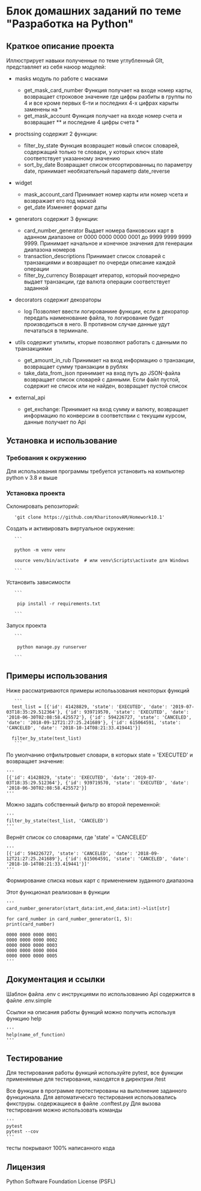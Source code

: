 # Блок домашних заданий по теме "Разработка на Python" 
## Краткое описание проекта

Иллюстрирует навыки полученные по теме углубленный GIt, представляет из себя наюор модулей:
+ masks модуль по работе с масками

	- get_mask_card_number
  Функция получает на входе номер карты, возвращает строковое значение где цифры разбиты в группы по 4 и все кроме первых 6-ти и последних 4-х цифрах карыты заменены на *
  - get_mask_account
  Функция получает на входе номер счета и возвращает ** и последние 4 цифры счета *

+ proctssing
  содержит 2 функции:
  - filter_by_state
  Функция возвращает новый список словарей, содержащий только те словари, у которых ключ state соответствует указанному значению
  - sort_by_date
  Возвращает список отсортированныц по параметру date, принимает необязательный параметр date_reverse


+ widget
  - mask_account_card
    Принимает номер карты или номер чсета и возвражает его под маской
  - get_date
    Изменяет формат даты
  

+ generators содержит 3 функции:
  - card_number_generator Выдает номера банковских карт в аданном диапазоне от 0000 0000 0000 0001 до 9999 9999 9999 9999.
    Принимает начальное и конечное значения для генерации диапазона номеров
  - transaction_descriptions Принимает список словарей с транзакциями и возвращает по очереди описание каждой операции
  - filter_by_currency Возвращет итератор, который поочередно выдает транзакции, где валюта операции соответствует заданной
  

+ decorators содержит декораторы
  - log Позволяет ввести логированиие функции, если в декоратор передать наименование файла, то логирование будет производиться в него. В противном случае данные удут печататься в терминале.


+ utils содержит утилиты, кторые позволяют работать с данными по транзакциями
  - get_amount_in_rub Принимает на вход информацию о транзакции, возвращает сумму транзакции в рублях
  - take_data_from_json принимает на вход путь до JSON-файла возвращает список словарей с данными.
    Если файл пустой, содержит не список или не найден, возвращает пустой список


+ external_api
  - get_exchange:
    Принимает на вход сумму и валюту, возвращает информацию по конверсии в соответствии с текущим курсом, данные получает по Api
## Установка и использование
### Требования к окружению

Для использования программы требуется установить на компьютер python v 3.8 и выше

### Установка проекта

Склонировать репозиторий:

       

       'git clone https://github.com/KharitonovAM/Homework10.1'

     

Создать и активировать виртуальное окружение:

       ```

       python -m venv venv

       source venv/bin/activate  # или venv\Scripts\activate для Windows

       ```
Установить зависимости

       ```

        pip install -r requirements.txt

       ```
Запуск проекта

       ```

        python manage.py runserver

       ```

## Примеры использования


Ниже рассматриваются примеры исполььзования некоторых функций

       ```
      test_list = [{'id': 41428829, 'state': 'EXECUTED', 'date': '2019-07-03T18:35:29.512364'}, {'id': 939719570, 'state': 'EXECUTED', 'date': '2018-06-30T02:08:58.425572'}, {'id': 594226727, 'state': 'CANCELED', 'date': '2018-09-12T21:27:25.241689'}, {'id': 615064591, 'state': 'CANCELED', 'date': '2018-10-14T08:21:33.419441'}]

      filter_by_state(test_list)
       ```

По умолчанию отфильтровыет словари, в которых state = 'EXECUTED' и возвращает значение:

    ''' 
    [{'id': 41428829, 'state': 'EXECUTED', 'date': '2019-07-03T18:35:29.512364'}, {'id': 939719570, 'state': 'EXECUTED', 'date': '2018-06-30T02:08:58.425572'}]
    '''

Можно задать собственный фильтр во второй переменной:

    '''
    filter_by_state(test_list, 'CANCELED')
    '''

Вернёт список со словарями, где 'state' = 'CANCELED'

    '''
    [{'id': 594226727, 'state': 'CANCELED', 'date': '2018-09-12T21:27:25.241689'}, {'id': 615064591, 'state': 'CANCELED', 'date': '2018-10-14T08:21:33.419441'}]'
    '''

Формирование списка новых карт с применением зуданного диапазона

Этот функционал реализован в функции 

    '''
    card_number_generator(start_data:int,end_data:int)->list[str]

    for card_number in card_number_generator(1, 5):
    print(card_number)

    0000 0000 0000 0001 
    0000 0000 0000 0002
    0000 0000 0000 0003
    0000 0000 0000 0004
    0000 0000 0000 0005
    '''
## Документация и ссылки

Шаблон файла .env с инструкциями по использованию Api содержится в файле .env.simple 

Ссылки на описания работы функций можно получить используя функцию help 

    '''
    help(name_of_function)
    '''
## Тестирование
Для тестирования работы функций используйте pytest, все функции применяемые для тестирования, находятся в директрии /test

Все функции в программе протестированы на выполнение заданного функционала.
Для автоматическго тестирования использовались фикструры. содержащиеся в файле .conftest.py
Для вызова тестирования можно использовать команды

    '''
    pytest
    pytest --cov
    '''
тесты покрывают 100% написанного кода
## Лицензия
Python Software Foundation License (PSFL)

